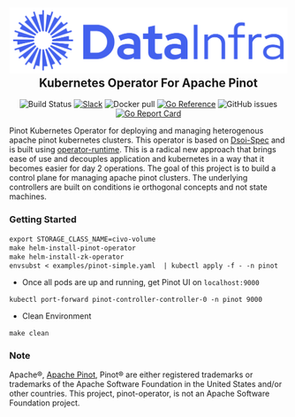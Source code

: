 <h2 align="center">
  <picture>
    <img alt="DataInfra Logo" src="https://raw.githubusercontent.com/datainfrahq/.github/main/images/logo.svg">
  </picture>
  <br>
  Kubernetes Operator For Apache Pinot
</h2>


<div align="center">

![Build Status](https://github.com/datainfrahq/pinot-operator/actions/workflows/makefile.yml/badge.svg) [![Slack](https://img.shields.io/badge/slack-brightgreen.svg?logo=slack&label=Community&style=flat&color=%2373DC8C&)](https://launchpass.com/datainfra-workspace)
![Docker pull](https://img.shields.io/docker/pulls/datainfrahq/pinot-operator.svg) 
[![Go Reference](https://pkg.go.dev/badge/github.com/datainfrahq/operator-runtime.svg)](https://pkg.go.dev/github.com/datainfrahq/pinot-operator)
![GitHub issues](https://img.shields.io/github/issues/datainfrahq/pinot-operator) [![Go Report Card](https://goreportcard.com/badge/github.com/datainfrahq/pinot-operator)](https://goreportcard.com/report/github.com/datainfrahq/pinot-operator)


</div>

Pinot Kubernetes Operator for deploying and managing heterogenous apache pinot kubernetes clusters. This operator is based on [Dsoi-Spec](https://github.com/datainfrahq/dsoi-spec) and is built using [operator-runtime](https://github.com/datainfrahq/operator-runtime). This is a radical new approach that brings ease of use and decouples application and kubernetes in a way that it becomes easier for day 2 operations. The goal of this project is to build a control plane for managing apache pinot clusters. The underlying controllers are built on conditions ie orthogonal concepts and not state machines.

### Getting Started 

```
export STORAGE_CLASS_NAME=civo-volume
make helm-install-pinot-operator
make helm-install-zk-operator
envsubst < examples/pinot-simple.yaml  | kubectl apply -f - -n pinot
```

- Once all pods are up and running, get Pinot UI on ```localhost:9000```
```
kubectl port-forward pinot-controller-controller-0 -n pinot 9000
```

- Clean Environment
```
make clean
```

### Note
Apache®, [Apache Pinot](https://pinot.apache.org), Pinot® are either registered trademarks or trademarks of the Apache Software Foundation in the United States and/or other countries. This project, pinot-operator, is not an Apache Software Foundation project.
